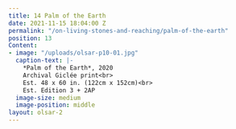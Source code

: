 ```yaml
---
title: 14 Palm of the Earth
date: 2021-11-15 18:04:00 Z
permalink: "/on-living-stones-and-reaching/palm-of-the-earth"
position: 13
Content:
- image: "/uploads/olsar-p10-01.jpg"
  caption-text: |-
    *Palm of the Earth*, 2020
    Archival Giclée print<br>
    Est. 48 x 60 in. (122cm x 152cm)<br>
    Est. Edition 3 + 2AP
  image-size: medium
  image-position: middle
layout: olsar-2
---
```


